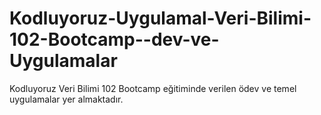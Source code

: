 # Kodluyoruz-Uygulamal-Veri-Bilimi-102-Bootcamp--dev-ve-Uygulamalar
Kodluyoruz Veri Bilimi 102 Bootcamp eğitiminde verilen ödev ve temel uygulamalar yer almaktadır.
